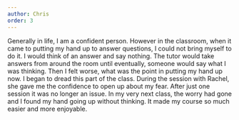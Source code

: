 ```yaml
---
author: Chris
order: 3
---
```

Generally in life, I am a confident person. However in the classroom, when it came to putting my hand up to answer questions, I could not bring myself to do it. I would think of an answer and say nothing. The tutor would take answers from around the room until eventually, someone would say what I was thinking. Then I felt worse, what was the point in putting my hand up now. I began to dread this part of the class. During the session with Rachel, she gave me the confidence to open up about my fear. After just one session it was no longer an issue. In my very next class, the worry had gone and I found my hand going up without thinking. It made my course so much easier and more enjoyable.